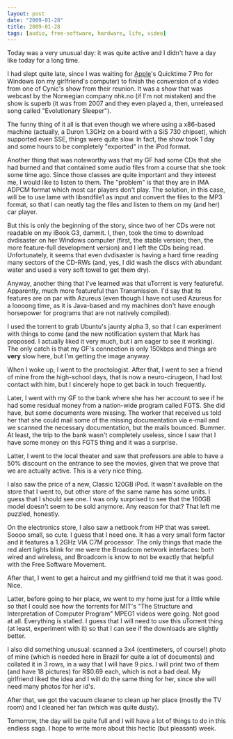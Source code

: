 ```yaml
---
layout: post
date: "2009-01-28"
title: 2009-01-28
tags: [audio, free-software, hardware, life, video]
---
```

Today was a very unusual day: it was quite active and I didn't have
a day like today for a long time.

I had slept quite late, since I was waiting for
[Apple](http://www.apple.com/)'s Quicktime 7 Pro for Windows (on my
girlfriend's computer) to finish the conversion of a video from one
of Cynic's show from their reunion. It was a show that was webcast
by the Norwegian company nhk.no (if I'm not mistaken) and the show
is superb (it was from 2007 and they even played a, then,
unreleased song called "Evolutionary Sleeper").

The funny thing of it all is that even though we where using a
x86-based machine (actually, a Duron 1.3GHz on a board with a SiS
730 chipset), which supported even SSE, things were quite slow. In
fact, the show took 1 day and some hours to be completely
"exported" in the iPod format.

Another thing that was noteworthy was that my GF had some CDs that
she had burned and that contained some audio files from a course
that she took some time ago. Since those classes are quite
important and they interest me, I would like to listen to them. The
"problem" is that they are in IMA ADPCM format which most car
players don't play. The solution, in this case, will be to use lame
with libsndfile1 as input and convert the files to the MP3 format,
so that I can neatly tag the files and listen to them on my (and
her) car player.

But this is only the beginning of the story, since two of her CDs
were not readable on my iBook G3, dammit. I, then, took the time to
download dvdisaster on her Windows computer (first, the stable
version; then, the more feature-full development version) and I
left the CDs being read. Unfortunately, it seems that even
dvdisaster is having a hard time reading many sectors of the CD-RWs
(and, yes, I did wash the discs with abundant water and used a very
soft towel to get them dry).

Anyway, another thing that I've learned was that uTorrent is very
featureful. Apparently, much more featureful than Transmission. I'd
say that its features are on par with Azureus (even though I have
not used Azureus for a loooong time, as it is Java-based and my
machines don't have enough horsepower for programs that are not
natively compiled).

I used the torrent to grab Ubuntu's jaunty alpha 3, so that I can
experiment with things to come (and the new notification system
that Mark has proposed. I actually liked it very much, but I am
eager to see it working). The only catch is that my GF's connection
is only 150kbps and things are **very** slow here, but I'm getting
the image anyway.

When I woke up, I went to the proctologist. After that, I went to
see a friend of mine from the high-school days, that is now a
neuro-cirugeon, I had lost contact with him, but I sincerely hope
to get back in touch frequently.

Later, I went with my GF to the bank where she has her account to
see if he had some residual money from a nation-wide program called
FGTS. She did have, but some documents were missing. The worker
that received us told her that she could mail some of the missing
documentation via e-mail and we scanned the necessary
documentation, but the mails bounced. Bummer. At least, the trip to
the bank wasn't completely useless, since I saw that I have some
money on this FGTS thing and it was a surprise.

Latter, I went to the local theater and saw that professors are
able to have a 50% discount on the entrance to see the movies,
given that we prove that we are actually active. This is a very
nice thing.

I also saw the price of a new, Classic 120GB iPod. It wasn't
available on the store that I went to, but other store of the same
name has some units. I guess that I should see one. I was only
surprised to see that the 160GB model doesn't seem to be sold
anymore. Any reason for that? That left me puzzled, honestly.

On the electronics store, I also saw a netbook from HP that was
sweet. Soooo small, so cute. I guess that I need one. It has a very
small form factor and it features a 1.2GHz VIA C7M processor. The
only things that made the red alert lights blink for me were the
Broadcom network interfaces: both wired and wireless, and Broadcom
is know to not be exactly that helpful with the Free Software
Movement.

After that, I went to get a haircut and my girlfriend told me that
it was good. Nice.

Latter, before going to her place, we went to my home just for a
little while so that I could see how the torrents for MIT's "The
Structure and Interpretation of Computer Program" MPEG1 videos were
going. Not good at all. Everything is stalled. I guess that I will
need to use this uTorrent thing (at least, experiment with it) so
that I can see if the downloads are slightly better.

I also did something unusual: scanned a 3x4 (centimeters, of
course!) photo of mine (which is needed here in Brazil for quite a
lot of documents) and collated it in 3 rows, in a way that I will
have 9 pics. I will print two of them (and have 18 pictures) for
R$0.69 each, which is not a bad deal. My girlfriend liked the idea
and I will do the same thing for her, since she will need many
photos for her id's.

After that, we got the vacuum cleaner to clean up her place (mostly
the TV room) and I cleaned her fan (which was quite dusty).

Tomorrow, the day will be quite full and I will have a lot of
things to do in this endless saga. I hope to write more about this
hectic (but pleasant) week.


